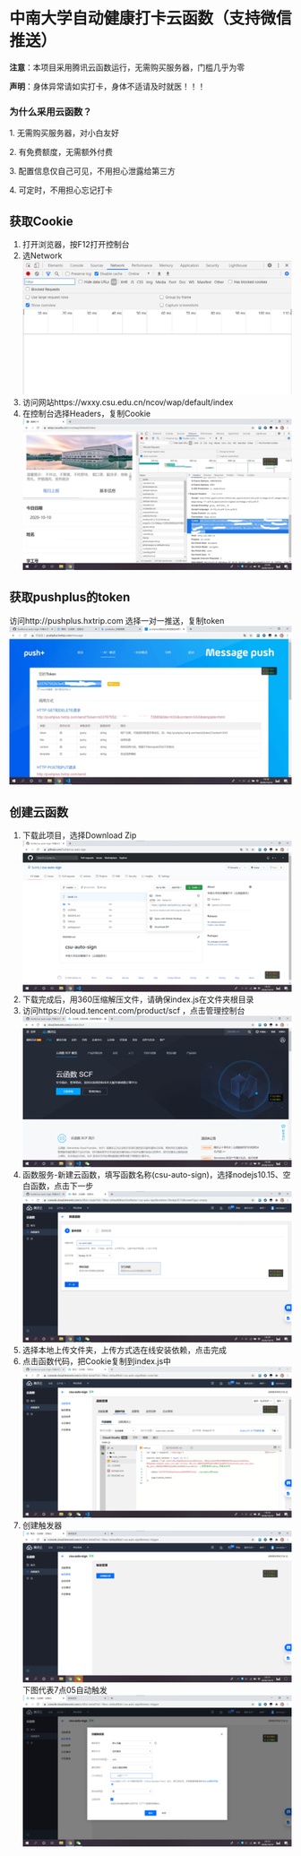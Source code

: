 # 中南大学自动健康打卡云函数（支持微信推送）
**注意**：本项目采用腾讯云函数运行，无需购买服务器，门槛几乎为零

**声明**：身体异常请如实打卡，身体不适请及时就医！！！


### 为什么采用云函数？
1. 无需购买服务器，对小白友好

2. 有免费额度，无需额外付费

3. 配置信息仅自己可见，不用担心泄露给第三方

4. 可定时，不用担心忘记打卡

## 获取Cookie
1. 打开浏览器，按F12打开控制台
2. 选Network
![picture](https://raw.githubusercontent.com/SuInk/PictureBed/main/picture/83e305943fc214399f7445be45ccf3ca1602332571.png)
3. 访问网站https://wxxy.csu.edu.cn/ncov/wap/default/index
4. 在控制台选择Headers，复制Cookie
![picture](https://raw.githubusercontent.com/SuInk/PictureBed/main/picture/5015a47033025b5508bb514d1f2f33761602345465.jpeg)

## 获取pushplus的token
访问http://pushplus.hxtrip.com
选择一对一推送，复制token
![picture](https://raw.githubusercontent.com/SuInk/PictureBed/main/picture/584f0922a3cfead1255d6065e80a2b231602334075.jpeg)
## 创建云函数
1. 下载此项目，选择Download Zip
![picture](https://raw.githubusercontent.com/SuInk/PictureBed/main/picture/b41e3bcef62c672ff035ef0e728e9cce1602332572.png)
2. 下载完成后，用360压缩解压文件，请确保index.js在文件夹根目录
3. 访问https://cloud.tencent.com/product/scf ，点击管理控制台
![picture](https://raw.githubusercontent.com/SuInk/PictureBed/main/picture/0968c6b7ce60fdd42f1270c08e442be91602332574.png)
4. 函数服务-新建云函数，填写函数名称(csu-auto-sign)，选择nodejs10.15、空白函数，点击下一步
![picture](https://raw.githubusercontent.com/SuInk/PictureBed/main/picture/90180b6eb56ae6dab32338a303df026a1602332576.png)
5. 选择本地上传文件夹，上传方式选在线安装依赖，点击完成
6. 点击函数代码，把Cookie复制到index.js中
![picture](https://raw.githubusercontent.com/SuInk/PictureBed/main/picture/3831b7390459192d6ad7c4759df7a4461602332582.png)
7. 创建触发器
![picture](https://raw.githubusercontent.com/SuInk/PictureBed/main/picture/5ad5a48509af0a403a6bb27528a9e9811602345463.png)
下图代表7点05自动触发
![picture](https://raw.githubusercontent.com/SuInk/PictureBed/main/picture/dcefc6dbca0fc9084064ac0e0e0b2c451602345460.png)



